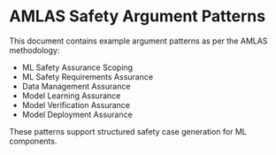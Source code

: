 
# AMLAS Safety Argument Patterns

This document contains example argument patterns as per the AMLAS methodology:

- ML Safety Assurance Scoping
- ML Safety Requirements Assurance
- Data Management Assurance
- Model Learning Assurance
- Model Verification Assurance
- Model Deployment Assurance

These patterns support structured safety case generation for ML components.
